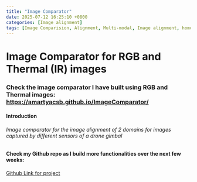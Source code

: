```yaml
---
title: "Image Comparator"
date: 2025-07-12 16:25:10 +0800
categories: [Image alignment]
tags: [Image Comparision, Alignment, Multi-modal, Image alignment, homography, transformation, python, homographynet]
---
```


# Image Comparator for RGB and Thermal (IR) images

### Check the image comparator I have built using RGB and Thermal images: https://amartyacsb.github.io/ImageComparator/

#### Introduction
###### Image comparator for the image alignment of 2 domains for images captured by different sensors of a drone gimbal 


#### Check my Github repo as I build more functionalities over the next few weeks: 
[Github Link for project](https://github.com/AmartyaCSB/ImageComparator)
